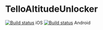 # TelloAltitudeUnlocker

[![Build status](https://build.appcenter.ms/v0.1/apps/9415e5e8-8d50-4fe2-8e22-9de3754564e8/branches/master/badge)](https://appcenter.ms) iOS
[![Build status](https://build.appcenter.ms/v0.1/apps/73d591cb-f922-4f16-b1c3-cd716e2328a5/branches/master/badge)](https://appcenter.ms) Android
